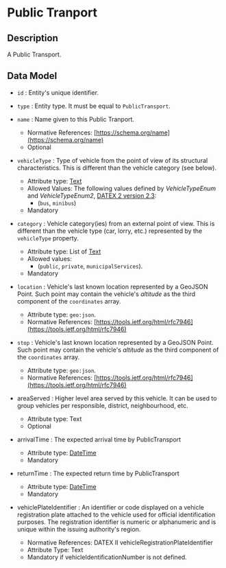 # Public Tranport

## Description

A Public Transport.

## Data Model

+ `id` : Entity's unique identifier. 

+ `type` : Entity type. It must be equal to `PublicTransport`.

+ `name` : Name given to this Public Tranport. 
    + Normative References: [https://schema.org/name](https://schema.org/name)
    + Optional

+ `vehicleType` : Type of vehicle from the point of view of its structural characteristics.
This is different than the vehicle category (see below).
    + Attribute type: [Text](https://schema.org/Text)
    + Allowed Values: The following values defined by *VehicleTypeEnum* and *VehicleTypeEnum2*,
    [DATEX 2 version 2.3](http://www.datex2.eu/sites/www.datex2.eu/files/DATEXIISchema_2_2_2_1.zip):
        + (`bus`, `minibus`)
    + Mandatory
    
+ `category` : Vehicle category(ies) from an external point of view.
This is different than the vehicle type (car, lorry, etc.) represented by the `vehicleType` property.
    + Attribute type: List of [Text](https:/schema.org/Text)
    + Allowed values:
        + (`public`, `private`, `municipalServices`).
    + Mandatory

+ `location` : Vehicle's last known location represented by a GeoJSON Point. Such point may contain the vehicle's
*altitude* as the third component of the `coordinates` array. 
    + Attribute type: `geo:json`.
    + Normative References: [https://tools.ietf.org/html/rfc7946](https://tools.ietf.org/html/rfc7946)

+ `stop` : Vehicle's last known location represented by a GeoJSON Point. Such point may contain the vehicle's
*altitude* as the third component of the `coordinates` array. 
    + Attribute type: `geo:json`.
    + Normative References: [https://tools.ietf.org/html/rfc7946](https://tools.ietf.org/html/rfc7946)
    
+ areaServed : Higher level area served by this vehicle. It can be used to group vehicles per responsible, district, neighbourhood, etc.
	+ Attribute type: Text
	+ Optional

+ arrivalTime : The expected arrival time by PublicTransport
	+ Attribute type: [DateTime](http://schema.org/DateTime)
	+ Mandatory	

+ returnTime : The expected return time by PublicTransport
	+ Attribute type: [DateTime](http://schema.org/DateTime)
	+ Mandatory	

+ vehiclePlateIdentifier : An identifier or code displayed on a vehicle registration plate attached to the vehicle used for official identification purposes. The registration identifier is numeric or alphanumeric and is unique within the issuing authority's region.
	+ Normative References: DATEX II vehicleRegistrationPlateIdentifier
	+ Attribute Type: Text
	+ Mandatory if vehicleIdentificationNumber is not defined.

	